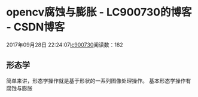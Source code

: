 # opencv腐蚀与膨胀 - LC900730的博客 - CSDN博客
2017年09月28日 22:24:07[lc900730](https://me.csdn.net/LC900730)阅读数：182
## 形态学
简单来讲，形态学操作就是基于形状的一系列图像处理操作。 
基本形态学操作有腐蚀与膨胀
